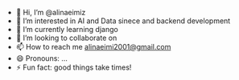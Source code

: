 - 👋 Hi, I’m @alinaeimiz
- 👀 I’m interested in AI and Data sinece and backend development
- 🌱 I’m currently learning django 
- 💞️ I’m looking to collaborate on 
- 📫 How to reach me alinaeimi2001@gmail.com
- 😄 Pronouns: ...
- ⚡ Fun fact: good things take times!

<!---
alinaeimiz/alinaeimiz is a ✨ special ✨ repository because its `README.md` (this file) appears on your GitHub profile.
You can click the Preview link to take a look at your changes.
--->
